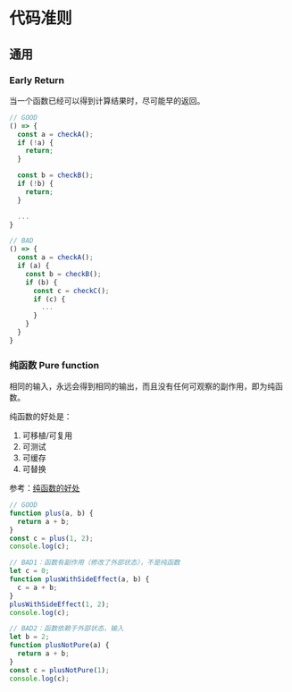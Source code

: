 # 代码准则

## 通用

### Early Return

当一个函数已经可以得到计算结果时，尽可能早的返回。

```js
// GOOD
() => {
  const a = checkA();
  if (!a) {
    return;
  }

  const b = checkB();
  if (!b) {
    return;
  }

  ...
}

// BAD
() => {
  const a = checkA();
  if (a) {
    const b = checkB();
    if (b) {
      const c = checkC();
      if (c) {
        ...
      }
    }
  }
}
```

### 纯函数 Pure function

相同的输入，永远会得到相同的输出，而且没有任何可观察的副作用，即为纯函数。

纯函数的好处是：

1. 可移植/可复用
1. 可测试
1. 可缓存
1. 可替换

参考：[纯函数的好处](https://llh911001.gitbooks.io/mostly-adequate-guide-chinese/content/ch3.html)

```js
// GOOD
function plus(a, b) {
  return a + b;
}
const c = plus(1, 2);
console.log(c);

// BAD1：函数有副作用（修改了外部状态），不是纯函数
let c = 0;
function plusWithSideEffect(a, b) {
  c = a + b;
}
plusWithSideEffect(1, 2);
console.log(c);

// BAD2：函数依赖于外部状态，输入
let b = 2;
function plusNotPure(a) {
  return a + b;
}
const c = plusNotPure(1);
console.log(c);
```
